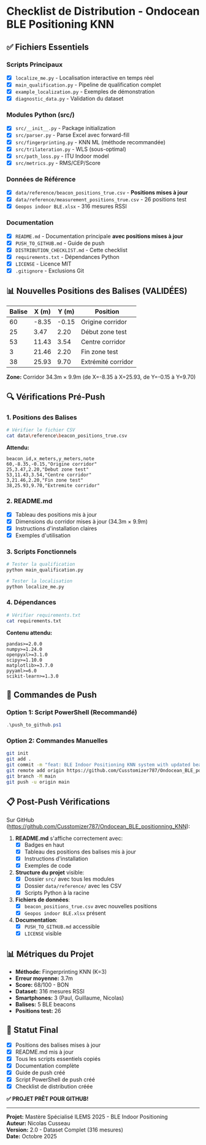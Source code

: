 # Checklist de Distribution - Ondocean BLE Positioning KNN

## ✅ Fichiers Essentiels

### Scripts Principaux
- [x] `localize_me.py` - Localisation interactive en temps réel
- [x] `main_qualification.py` - Pipeline de qualification complet
- [x] `example_localization.py` - Exemples de démonstration
- [x] `diagnostic_data.py` - Validation du dataset

### Modules Python (src/)
- [x] `src/__init__.py` - Package initialization
- [x] `src/parser.py` - Parse Excel avec forward-fill
- [x] `src/fingerprinting.py` - KNN ML (méthode recommandée)
- [x] `src/trilateration.py` - WLS (sous-optimal)
- [x] `src/path_loss.py` - ITU Indoor model
- [x] `src/metrics.py` - RMS/CEP/Score

### Données de Référence
- [x] `data/reference/beacon_positions_true.csv` - **Positions mises à jour**
- [x] `data/reference/measurement_positions_true.csv` - 26 positions test
- [x] `Geopos indoor BLE.xlsx` - 316 mesures RSSI

### Documentation
- [x] `README.md` - Documentation principale **avec positions mises à jour**
- [x] `PUSH_TO_GITHUB.md` - Guide de push
- [x] `DISTRIBUTION_CHECKLIST.md` - Cette checklist
- [x] `requirements.txt` - Dépendances Python
- [x] `LICENSE` - Licence MIT
- [x] `.gitignore` - Exclusions Git

## 📊 Nouvelles Positions des Balises (VALIDÉES)

| Balise | X (m) | Y (m) | Position |
|--------|-------|-------|----------|
| 60 | -8.35 | -0.15 | Origine corridor |
| 25 | 3.47 | 2.20 | Début zone test |
| 53 | 11.43 | 3.54 | Centre corridor |
| 3 | 21.46 | 2.20 | Fin zone test |
| 38 | 25.93 | 9.70 | Extrémité corridor |

**Zone:** Corridor 34.3m × 9.9m (de X=-8.35 à X=25.93, de Y=-0.15 à Y=9.70)

## 🔍 Vérifications Pré-Push

### 1. Positions des Balises
```bash
# Vérifier le fichier CSV
cat data\reference\beacon_positions_true.csv
```

**Attendu:**
```csv
beacon_id,x_meters,y_meters,note
60,-8.35,-0.15,"Origine corridor"
25,3.47,2.20,"Debut zone test"
53,11.43,3.54,"Centre corridor"
3,21.46,2.20,"Fin zone test"
38,25.93,9.70,"Extremite corridor"
```

### 2. README.md
- [x] Tableau des positions mis à jour
- [x] Dimensions du corridor mises à jour (34.3m × 9.9m)
- [x] Instructions d'installation claires
- [x] Exemples d'utilisation

### 3. Scripts Fonctionnels
```bash
# Tester la qualification
python main_qualification.py

# Tester la localisation
python localize_me.py
```

### 4. Dépendances
```bash
# Vérifier requirements.txt
cat requirements.txt
```

**Contenu attendu:**
```
pandas>=2.0.0
numpy>=1.24.0
openpyxl>=3.1.0
scipy>=1.10.0
matplotlib>=3.7.0
pyyaml>=6.0
scikit-learn>=1.3.0
```

## 🚀 Commandes de Push

### Option 1: Script PowerShell (Recommandé)
```powershell
.\push_to_github.ps1
```

### Option 2: Commandes Manuelles
```bash
git init
git add .
git commit -m "feat: BLE Indoor Positioning KNN system with updated beacon positions"
git remote add origin https://github.com/Cusstomizer787/Ondocean_BLE_positionning_KNN.git
git branch -M main
git push -u origin main
```

## 📋 Post-Push Vérifications

Sur GitHub (https://github.com/Cusstomizer787/Ondocean_BLE_positionning_KNN):

1. **README.md** s'affiche correctement avec:
   - [x] Badges en haut
   - [x] Tableau des positions des balises mis à jour
   - [x] Instructions d'installation
   - [x] Exemples de code

2. **Structure du projet** visible:
   - [x] Dossier `src/` avec tous les modules
   - [x] Dossier `data/reference/` avec les CSV
   - [x] Scripts Python à la racine

3. **Fichiers de données**:
   - [x] `beacon_positions_true.csv` avec nouvelles positions
   - [x] `Geopos indoor BLE.xlsx` présent

4. **Documentation**:
   - [x] `PUSH_TO_GITHUB.md` accessible
   - [x] `LICENSE` visible

## 📊 Métriques du Projet

- **Méthode:** Fingerprinting KNN (K=3)
- **Erreur moyenne:** 3.7m
- **Score:** 68/100 - BON
- **Dataset:** 316 mesures RSSI
- **Smartphones:** 3 (Paul, Guillaume, Nicolas)
- **Balises:** 5 BLE beacons
- **Positions test:** 26

## 🎯 Statut Final

- [x] Positions des balises mises à jour
- [x] README.md mis à jour
- [x] Tous les scripts essentiels copiés
- [x] Documentation complète
- [x] Guide de push créé
- [x] Script PowerShell de push créé
- [x] Checklist de distribution créée

**✅ PROJET PRÊT POUR GITHUB!**

---

**Projet:** Mastère Spécialisé ILEMS 2025 - BLE Indoor Positioning  
**Auteur:** Nicolas Cusseau  
**Version:** 2.0 - Dataset Complet (316 mesures)  
**Date:** Octobre 2025
